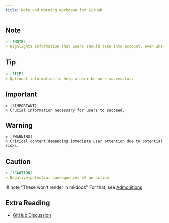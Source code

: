 ```yaml
---
title: Note and Warning markdown for GitHub
---
```


## Note

```markdown
> [!NOTE]
> Highlights information that users should take into account, even when skimming.
```

## Tip

```markdown
> [!TIP]
> Optional information to help a user be more successful.
```

## Important

```
> [!IMPORTANT]
> Crucial information necessary for users to succeed.
```

## Warning

```
> [!WARNING]
> Critical content demanding immediate user attention due to potential risks.
```

## Caution

```markdown
> [!CAUTION]
> Negative potential consequences of an action.
```

!!! note "These won't render in mkdocs"
    For that, see [Admonitions](https://squidfunk.github.io/mkdocs-material/reference/admonitions/)

## Extra Reading

* [GitHub Discussion](https://github.com/orgs/community/discussions/16925)
